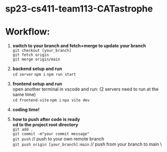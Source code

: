 # sp23-cs411-team113-CATastrophe

# Workflow:
1. **switch to your branch and fetch+merge to update your branch** \
`git checkout [your_branch]` \
`git fetch origin` \
`git merge origin/main`

2. **backend setup and run** \
`cd server`
`npm i` 
`npm run start`

3. **frontend setup and run** \
open another terminal in vscode and run: (2 servers need to run at the same time) \
`cd frontend-vite` 
`npm i` 
`npx vite dev`


4. **coding time!**


5. **how to push after code is ready \
cd to the project root directory** \
`git add .` \
`git commit -m"your commit message"` \
`git push` // push to your own remote branch \
`git push origin [your_branch]:main` // push from your branch to main \

